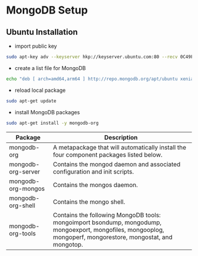 # MongoDB Setup

## Ubuntu Installation
- import public key
```sh
sudo apt-key adv --keyserver hkp://keyserver.ubuntu.com:80 --recv 0C49F3730359A14518585931BC711F9BA15703C6
```
- create a list file for MongoDB
```sh
echo "deb [ arch=amd64,arm64 ] http://repo.mongodb.org/apt/ubuntu xenial/mongodb-org/3.4 multiverse" | sudo tee /etc/apt/sources.list.d/mongodb-org-3.4.list
```
- reload local package
```sh
sudo apt-get update
```
- install MongoDB packages
```sh
sudo apt-get install -y mongodb-org
```
| Package | Description |
| ------- | ----------- |
|mongodb-org	| A metapackage that will automatically install the four component packages listed below.
|mongodb-org-server	| Contains the mongod daemon and associated configuration and init scripts.
|mongodb-org-mongos	| Contains the mongos daemon.
|mongodb-org-shell	| Contains the mongo shell.
|mongodb-org-tools	| Contains the following MongoDB tools: mongoimport bsondump, mongodump, mongoexport, mongofiles, mongooplog, mongoperf, mongorestore, mongostat, and mongotop.
